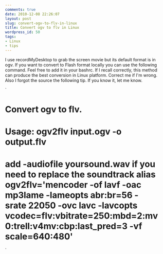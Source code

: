 ```yaml
---
comments: true
date: 2010-12-08 22:26:07
layout: post
slug: convert-ogv-to-flv-in-linux
title: Convert ogv to flv in Linux
wordpress_id: 50
tags:
- Linux
- tips
---
```


I use recordMyDesktop to grab the screen movie but its default format is in ogv. If you want to convert to Flash format locally you can use the following command. Feel free to add it in your bashrc. If I recall correctly, this method can produce the best conversion in Linux platform. Correct me if I'm wrong. Also I forgot the source the following tip. If you know it, let me know.

`
# Convert ogv to flv.
# Usage: ogv2flv input.ogv -o output.flv
# add -audiofile yoursound.wav if you need to replace the soundtrack alias ogv2flv='mencoder -of lavf -oac mp3lame -lameopts abr:br=56 -srate 22050 -ovc lavc -lavcopts vcodec=flv:vbitrate=250:mbd=2:mv0:trell:v4mv:cbp:last_pred=3 -vf scale=640:480'
`

